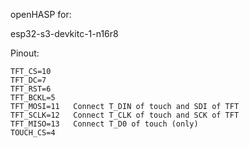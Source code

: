openHASP for:

esp32-s3-devkitc-1-n16r8

Pinout:

    TFT_CS=10 
    TFT_DC=7  
    TFT_RST=6 
    TFT_BCKL=5 
    TFT_MOSI=11   Connect T_DIN of touch and SDI of TFT
    TFT_SCLK=12   Connect T_CLK of touch and SCK of TFT
    TFT_MISO=13   Connect T_D0 of touch (only)
    TOUCH_CS=4


